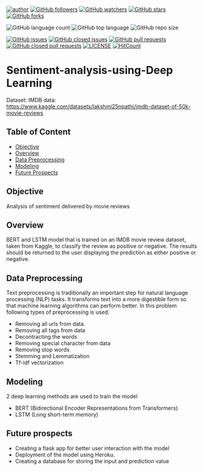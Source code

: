 [![author](https://img.shields.io/badge/author-Ananya-ff69b4.svg?style=flat-square)](https://www.linkedin.com/in/ananya-sutradhar/)
[![GitHub followers](https://img.shields.io/github/followers/Ananya21?style=social)](https://github.com/AnanyaSDhar?tab=followers)
[![GitHub watchers](https://img.shields.io/github/watchers/AnanyaSDhar/Sentiment-analysis-using-Deep-Learning?style=social)](https://github.com/AnanyaSDhar/Sentiment-analysis-using-Deep-Learning/watchers)
[![GitHub stars](https://img.shields.io/github/stars/AnanyaSDhar/Sentiment-analysis-using-Deep-Learning?style=social)](https://github.com/AnanyaSDhar/Sentiment-analysis-using-Deep-Learning/stargazers)
[![GitHub forks](https://img.shields.io/github/forks/AnanyaSDhar/Sentiment-analysis-using-Deep-Learning?style=social)](https://github.com/AnanyaSDhar/Sentiment-analysis-using-Deep-Learning/network/members)

![GitHub language count](https://img.shields.io/github/languages/count/AnanyaSDhar/Sentiment-analysis-using-Deep-Learning?style=flat-square)
![GitHub top language](https://img.shields.io/github/languages/top/AnanyaSDhar/Sentiment-analysis-using-Deep-Learning?logoColor=9cf&style=flat-square)
![GitHub repo size](https://img.shields.io/github/repo-size/AnanyaSDhar/Sentiment-analysis-using-Deep-Learning?logoColor=important&style=flat-square)

[![GitHub issues](https://img.shields.io/github/issues/AnanyaSDhar/Sentiment-analysis-using-Deep-Learning?style=flat-square)](https://github.com/AnanyaSDhar/Sentiment-analysis-using-Deep-Learning/issues?q=is%3Aopen+is%3Aissue)
[![GitHub closed issues](https://img.shields.io/github/issues-closed/AnanyaSDhar/Sentiment-analysis-using-Deep-Learning?style=flat-square)](https://github.com/AnanyaSDhar/Sentiment-analysis-using-Deep-Learning/issues?q=is%3Aissue+is%3Aclosed)
[![GitHub pull requests](https://img.shields.io/github/issues-pr/AnanyaSDhar/Sentiment-analysis-using-Deep-Learning?logoColor=yellow&style=flat-square)](https://github.com/AnanyaSDhar/Sentiment-analysis-using-Deep-Learning/pulls?q=is%3Aopen+is%3Apr)
[![GitHub closed pull requests](https://img.shields.io/github/issues-pr-closed/AnanyaSDhar/Sentiment-analysis-using-Deep-Learning?logoColor=yellow&style=flat-square)](https://github.com/AnanyaSDhar/Sentiment-analysis-using-Deep-Learning/pulls?q=is%3Apr+is%3Aclosed)
[![LICENSE](https://img.shields.io/dub/l/vibe-d.svg?style=flat-square)](https://github.com/AnanyaSDhar/Sentiment-analysis-using-Deep-Learning/blob/master/LICENSE)
[![HitCount](http://hits.dwyl.com/AnanyaSDhar/Sentiment-analysis-using-Deep-Learning.svg)](http://hits.dwyl.com/AnanyaSDhar/Sentiment-analysis-using-Deep-Learning)

# Sentiment-analysis-using-Deep Learning

Dataset:
IMDB data: https://www.kaggle.com/datasets/lakshmi25npathi/imdb-dataset-of-50k-movie-reviews

## Table of Content
  * [Objective](#objective)
  * [Overview](#overview)
  * [Data Preprocessing](#data-preprocessing)
  * [Modeling](#modeling)
  * [Future Prospects](#future-prospects) 

## Objective

Analysis of sentiment delivered by movie reviews 

## Overview

BERT and LSTM model that is trained on an IMDB movie review dataset, taken from Kaggle, to classify the review as positive or negative. The results should be returned to the user displaying the prediction as either positive or negative.

## Data Preprocessing
Text preprocessing is traditionally an important step for natural language processing (NLP) tasks. It transforms text into a more digestible form so that machine learning algorithms can perform better. In this problem following types of preprocessing is used.
 * Removing all urls from data.
 * Removing all tags from data
 * Decontracting the words
 * Removing special character from data
 * Removing stop words
 * Stemming and Lemmatization
 * Tf-idf vectorization
 
 ##  Modeling
2 deep learning methods are used to train the model
* BERT (Bidirectional Encoder Representations from Transformers)
* LSTM (Long short-term memory)

##  Future prospects 

* Creating a flask app for better user interaction with the model
* Deployment of the model using Heroku.
* Creating a database for storing the input and prediction value



